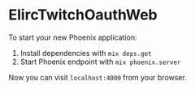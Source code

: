 # ElircTwitchOauthWeb

To start your new Phoenix application:

1. Install dependencies with `mix deps.get`
2. Start Phoenix endpoint with `mix phoenix.server`

Now you can visit `localhost:4000` from your browser.
